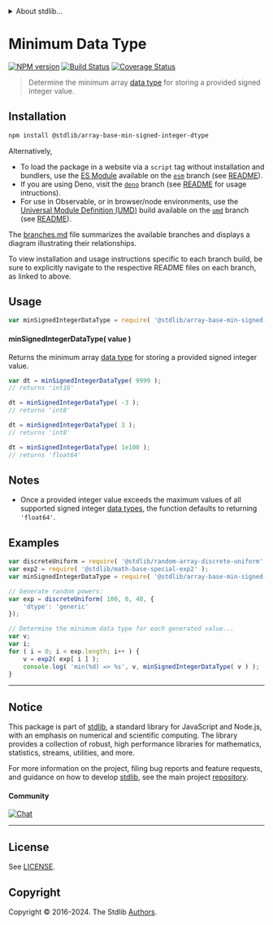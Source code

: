 <!--

@license Apache-2.0

Copyright (c) 2024 The Stdlib Authors.

Licensed under the Apache License, Version 2.0 (the "License");
you may not use this file except in compliance with the License.
You may obtain a copy of the License at

   http://www.apache.org/licenses/LICENSE-2.0

Unless required by applicable law or agreed to in writing, software
distributed under the License is distributed on an "AS IS" BASIS,
WITHOUT WARRANTIES OR CONDITIONS OF ANY KIND, either express or implied.
See the License for the specific language governing permissions and
limitations under the License.

-->


<details>
  <summary>
    About stdlib...
  </summary>
  <p>We believe in a future in which the web is a preferred environment for numerical computation. To help realize this future, we've built stdlib. stdlib is a standard library, with an emphasis on numerical and scientific computation, written in JavaScript (and C) for execution in browsers and in Node.js.</p>
  <p>The library is fully decomposable, being architected in such a way that you can swap out and mix and match APIs and functionality to cater to your exact preferences and use cases.</p>
  <p>When you use stdlib, you can be absolutely certain that you are using the most thorough, rigorous, well-written, studied, documented, tested, measured, and high-quality code out there.</p>
  <p>To join us in bringing numerical computing to the web, get started by checking us out on <a href="https://github.com/stdlib-js/stdlib">GitHub</a>, and please consider <a href="https://opencollective.com/stdlib">financially supporting stdlib</a>. We greatly appreciate your continued support!</p>
</details>

# Minimum Data Type

[![NPM version][npm-image]][npm-url] [![Build Status][test-image]][test-url] [![Coverage Status][coverage-image]][coverage-url] <!-- [![dependencies][dependencies-image]][dependencies-url] -->

> Determine the minimum array [data type][@stdlib/array/dtypes] for storing a provided signed integer value.

<!-- Section to include introductory text. Make sure to keep an empty line after the intro `section` element and another before the `/section` close. -->

<section class="intro">

</section>

<!-- /.intro -->

<!-- Package usage documentation. -->

<section class="installation">

## Installation

```bash
npm install @stdlib/array-base-min-signed-integer-dtype
```

Alternatively,

-   To load the package in a website via a `script` tag without installation and bundlers, use the [ES Module][es-module] available on the [`esm`][esm-url] branch (see [README][esm-readme]).
-   If you are using Deno, visit the [`deno`][deno-url] branch (see [README][deno-readme] for usage intructions).
-   For use in Observable, or in browser/node environments, use the [Universal Module Definition (UMD)][umd] build available on the [`umd`][umd-url] branch (see [README][umd-readme]).

The [branches.md][branches-url] file summarizes the available branches and displays a diagram illustrating their relationships.

To view installation and usage instructions specific to each branch build, be sure to explicitly navigate to the respective README files on each branch, as linked to above.

</section>

<section class="usage">

## Usage

```javascript
var minSignedIntegerDataType = require( '@stdlib/array-base-min-signed-integer-dtype' );
```

#### minSignedIntegerDataType( value )

Returns the minimum array [data type][@stdlib/array/dtypes] for storing a provided signed integer value.

```javascript
var dt = minSignedIntegerDataType( 9999 );
// returns 'int16'

dt = minSignedIntegerDataType( -3 );
// returns 'int8'

dt = minSignedIntegerDataType( 3 );
// returns 'int8'

dt = minSignedIntegerDataType( 1e100 );
// returns 'float64'
```

</section>

<!-- /.usage -->

<!-- Package usage notes. Make sure to keep an empty line after the `section` element and another before the `/section` close. -->

<section class="notes">

## Notes

-   Once a provided integer value exceeds the maximum values of all supported signed integer [data types][@stdlib/array/dtypes], the function defaults to returning `'float64'`.

</section>

<!-- /.notes -->

<!-- Package usage examples. -->

<section class="examples">

## Examples

<!-- eslint no-undef: "error" -->

```javascript
var discreteUniform = require( '@stdlib/random-array-discrete-uniform' );
var exp2 = require( '@stdlib/math-base-special-exp2' );
var minSignedIntegerDataType = require( '@stdlib/array-base-min-signed-integer-dtype' );

// Generate random powers:
var exp = discreteUniform( 100, 0, 40, {
    'dtype': 'generic'
});

// Determine the minimum data type for each generated value...
var v;
var i;
for ( i = 0; i < exp.length; i++ ) {
    v = exp2( exp[ i ] );
    console.log( 'min(%d) => %s', v, minSignedIntegerDataType( v ) );
}
```

</section>

<!-- /.examples -->

<!-- Section to include cited references. If references are included, add a horizontal rule *before* the section. Make sure to keep an empty line after the `section` element and another before the `/section` close. -->

<section class="references">

</section>

<!-- /.references -->

<!-- Section for related `stdlib` packages. Do not manually edit this section, as it is automatically populated. -->

<section class="related">

</section>

<!-- /.related -->

<!-- Section for all links. Make sure to keep an empty line after the `section` element and another before the `/section` close. -->


<section class="main-repo" >

* * *

## Notice

This package is part of [stdlib][stdlib], a standard library for JavaScript and Node.js, with an emphasis on numerical and scientific computing. The library provides a collection of robust, high performance libraries for mathematics, statistics, streams, utilities, and more.

For more information on the project, filing bug reports and feature requests, and guidance on how to develop [stdlib][stdlib], see the main project [repository][stdlib].

#### Community

[![Chat][chat-image]][chat-url]

---

## License

See [LICENSE][stdlib-license].


## Copyright

Copyright &copy; 2016-2024. The Stdlib [Authors][stdlib-authors].

</section>

<!-- /.stdlib -->

<!-- Section for all links. Make sure to keep an empty line after the `section` element and another before the `/section` close. -->

<section class="links">

[npm-image]: http://img.shields.io/npm/v/@stdlib/array-base-min-signed-integer-dtype.svg
[npm-url]: https://npmjs.org/package/@stdlib/array-base-min-signed-integer-dtype

[test-image]: https://github.com/stdlib-js/array-base-min-signed-integer-dtype/actions/workflows/test.yml/badge.svg?branch=v0.2.1
[test-url]: https://github.com/stdlib-js/array-base-min-signed-integer-dtype/actions/workflows/test.yml?query=branch:v0.2.1

[coverage-image]: https://img.shields.io/codecov/c/github/stdlib-js/array-base-min-signed-integer-dtype/main.svg
[coverage-url]: https://codecov.io/github/stdlib-js/array-base-min-signed-integer-dtype?branch=main

<!--

[dependencies-image]: https://img.shields.io/david/stdlib-js/array-base-min-signed-integer-dtype.svg
[dependencies-url]: https://david-dm.org/stdlib-js/array-base-min-signed-integer-dtype/main

-->

[chat-image]: https://img.shields.io/gitter/room/stdlib-js/stdlib.svg
[chat-url]: https://app.gitter.im/#/room/#stdlib-js_stdlib:gitter.im

[stdlib]: https://github.com/stdlib-js/stdlib

[stdlib-authors]: https://github.com/stdlib-js/stdlib/graphs/contributors

[umd]: https://github.com/umdjs/umd
[es-module]: https://developer.mozilla.org/en-US/docs/Web/JavaScript/Guide/Modules

[deno-url]: https://github.com/stdlib-js/array-base-min-signed-integer-dtype/tree/deno
[deno-readme]: https://github.com/stdlib-js/array-base-min-signed-integer-dtype/blob/deno/README.md
[umd-url]: https://github.com/stdlib-js/array-base-min-signed-integer-dtype/tree/umd
[umd-readme]: https://github.com/stdlib-js/array-base-min-signed-integer-dtype/blob/umd/README.md
[esm-url]: https://github.com/stdlib-js/array-base-min-signed-integer-dtype/tree/esm
[esm-readme]: https://github.com/stdlib-js/array-base-min-signed-integer-dtype/blob/esm/README.md
[branches-url]: https://github.com/stdlib-js/array-base-min-signed-integer-dtype/blob/main/branches.md

[stdlib-license]: https://raw.githubusercontent.com/stdlib-js/array-base-min-signed-integer-dtype/main/LICENSE

[@stdlib/array/dtypes]: https://github.com/stdlib-js/array-dtypes

</section>

<!-- /.links -->
